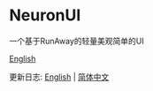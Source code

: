 # NeuronUI
一个基于RunAway的轻量美观简单的UI

[English](https://github.com/Prejudice-Studio/NeuronUI/blob/main/README.md)

更新日志: [English](https://github.com/Prejudice-Studio/NeuronUI/blob/main/Docs/UpdateLog_en.md) | [简体中文](Docs/UpdateLog_zh.md)
